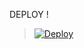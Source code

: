 DEPLOY !

> [![Deploy](https://www.herokucdn.com/deploy/button.png)](https://dashboard.heroku.com/new?template=https://github.com/sicobra00/project1)


